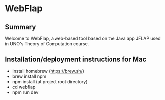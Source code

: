 # WebFlap

## Summary

Welcome to WebFlap, a web-based tool based on the Java app JFLAP used in UNO's Theory of Computation course.

## Installation/deployment instructions for Mac

- Install homebrew (https://brew.sh/)
- brew install npm
- npm install (at project root directory)
- cd webflap
- npm run dev
